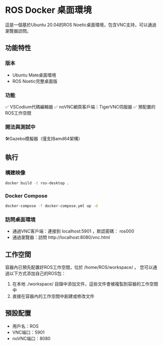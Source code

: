 # ROS Docker 桌面環境
這是一個基於Ubuntu 20.04的ROS Noetic桌面環境，包含VNC支持，可以通過瀏覽器訪問。

## 功能特性
### 版本
- Ubuntu Mate桌面環境
- ROS Noetic完整桌面版
### 功能 
✅ VSCodium代碼編輯器
✅ noVNC網頁客戶端｜TigerVNC伺服器
✅ 預配置的ROS工作空間
### 開法與測試中
🛠️Gazebo模擬器（僅支持amd64架構）

## 執行
### 構建映像
```bash
docker build -t ros-desktop .
```
### Docker Compose
```bash
docker-compose -f docker-compose.yml up -d
```
### 訪問桌面環境
- 通過VNC客戶端：連接到 localhost:5901 ，默認密碼： ros000
- 通過瀏覽器：訪問 http://localhost:8080/vnc.html

## 工作空間
容器內已預先配置好ROS工作空間，位於 /home/ROS/workspace/ 。
您可以通過以下方式添加自己的ROS包：
1. 在本地 ./workspace/ 目錄中添加文件，這些文件會被複製到容器的工作空間中
2. 直接在容器內的工作空間中創建或修改文件

## 預設配置
- 用戶名：ROS
- VNC端口：5901
- noVNC端口：8080
